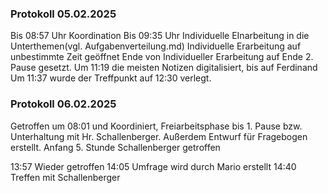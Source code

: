 ### Protokoll 05.02.2025
Bis 08:57 Uhr Koordination
Bis 09:35 Uhr Individuelle EInarbeitung in die Unterthemen(vgl. Aufgabenverteilung.md)
Individuelle Erarbeitung auf unbestimmte Zeit geöffnet
Ende von Individueller Erarbeitung auf Ende 2. Pause gesetzt.
Um 11:19 die meisten Notizen digitalisiert, bis auf Ferdinand
Um 11:37 wurde der Treffpunkt auf 12:30 verlegt.



### Protokoll 06.02.2025
Getroffen um 08:01 und Koordiniert, Freiarbeitsphase bis 1. Pause bzw. Unterhaltung mit Hr. Schallenberger. Außerdem Entwurf für Fragebogen erstellt.
Anfang 5. Stunde Schallenberger getroffen

13:57 Wieder getroffen
14:05 Umfrage wird durch Mario erstellt
14:40 Treffen mit Schallenberger





